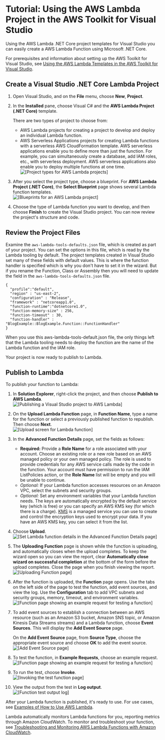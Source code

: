 # Tutorial: Using the AWS Lambda Project in the AWS Toolkit for Visual Studio<a name="lambda-creating-project-in-visual-studio"></a>

Using the AWS Lambda \.NET Core project templates for Visual Studio you can easily create a AWS Lambda Function using Microsoft \.NET Core\.

For prerequisites and information about setting up the AWS Toolkit for Visual Studio, see [Using the AWS Lambda Templates in the AWS Toolkit for Visual Studio](lambda-index.md)\.

## Create a Visual Studio \.NET Core Lambda Project<a name="create-a-visual-studio-net-core-lam-project"></a>

1. Open Visual Studio, and on the **File** menu, choose **New**, **Project**\.

1. In the **Installed** pane, choose Visual C\# and the **AWS Lambda Project \(\.NET Core\)** template\.

   There are two types of project to choose from:
   + AWS Lambda projects for creating a project to develop and deploy an individual Lambda function\.
   + AWS Serverless Applications projects for creating Lambda functions with a serverless AWS CloudFormation template\. AWS serverless applications enable you to define more than just the function\. For example, you can simultaneously create a database, add IAM roles, etc\., with serverless deployment\. AWS serverless applications also enable you to deploy multiple functions at one time\.  
![\[Project types for AWS Lambda projects\]](http://docs.aws.amazon.com/toolkit-for-visual-studio/latest/user-guide/images/ProjectList2.png)

1. After you select the project type, choose a blueprint\. For **AWS Lambda Project \(\.NET Core\)**, the **Select Blueprint** page shows several Lambda function templates\.  
![\[Blueprints for an AWS Lambda project\]](http://docs.aws.amazon.com/toolkit-for-visual-studio/latest/user-guide/images/blueprints.png)

1. Choose the type of Lambda function you want to develop, and then choose **Finish** to create the Visual Studio project\. You can now review the project's structure and code\.

## Review the Project Files<a name="review-the-project-files"></a>

Examine the `aws-lambda-tools-defaults.json` file, which is created as part of your project\. You can set the options in this file, which is read by the Lambda tooling by default\. The project templates created in Visual Studio set many of these fields with default values\. This is where the function handler is specified which is why you don't have to set it in the wizard\. But if you rename the Function, Class or Assembly then you will need to update the field in the `aws-lambda-tools-defaults.json` file\.

```
{
  "profile":"default",
  "region" : "us-east-2",
  "configuration" : "Release",
  "framework" : "netcoreapp1.0",
  "function-runtime":"dotnetcore1.0",
  "function-memory-size" : 256,
  "function-timeout" : 30,
  "function-handler" : "BlogExample::BlogExample.Function::FunctionHandler"
}
```

When you use this aws\-lambda\-tools\-default\.json file, the only things left that the Lambda tooling needs to deploy the function are the name of the Lambda function and the IAM role\.

Your project is now ready to publish to Lambda\.

## Publish to Lambda<a name="publish-to-lam"></a>

To publish your function to Lambda:

1. In **Solution Explorer**, right\-click the project, and then choose **Publish to AWS Lambda**\.  
![\[Publishing a Visual Studio project to AWS Lambda\]](http://docs.aws.amazon.com/toolkit-for-visual-studio/latest/user-guide/images/Publish.png)

1. On the **Upload Lambda Function** page, in **Function Name**, type a name for the function or select a previously published function to republish\. Then choose **Next**\.  
![\[Upload screen for Lambda function\]](http://docs.aws.amazon.com/toolkit-for-visual-studio/latest/user-guide/images/Upload.png)

1. In the **Advanced Function Details** page, set the fields as follows:
   +  **Required:** Provide a **Role Name** for a role associated with your account\. Choose an existing role or a new role based on an AWS managed policy or your own managed policy\. The role is used to provide credentials for any AWS service calls made by the code in the function\. Your account must have permission to run the IAM ListPolicies action, or the **Role Name** list will be empty and you will be unable to continue\.
   +  *Optional:* If your Lambda function accesses resources on an Amazon VPC, select the subnets and security groups\.
   +  *Optional:* Set any environment variables that your Lambda function needs\. The keys are automatically encrypted by the default service key \(which is free\) or you can specify an AWS KMS key \(for which there is a charge\)\. [KMS](https://aws.amazon.com/kms/) is a managed service you can use to create and control the encryption keys used to encrypt your data\. If you have an AWS KMS key, you can select it from the list\.

1. Choose **Upload**\.  
![\[Set Lambda function details in the Advanced Function Details page\]](http://docs.aws.amazon.com/toolkit-for-visual-studio/latest/user-guide/images/AdvancedFunction.png)

1. The **Uploading Function** page is shown while the function is uploading, and automatically closes when the upload completes\. To keep the wizard open so you can view the report, clear **Automatically close wizard on successful completion** at the bottom of the form before the upload completes\. Close the page when you finish viewing the report\.  
![\[Uploading Function page\]](http://docs.aws.amazon.com/toolkit-for-visual-studio/latest/user-guide/images/uploading.png)

1. After the function is uploaded, the **Function** page opens\. Use the tabs on the left side of the page to test the function, add event sources, and view the log\. Use the **Configuration** tab to add VPC subnets and security groups, memory, timeout, and environment variables\.  
![\[Function page showing an example request for testing a function\]](http://docs.aws.amazon.com/toolkit-for-visual-studio/latest/user-guide/images/FunctionPage.png)

1. To add event sources to establish a connection between an AWS resource \(such as an Amazon S3 bucket, Amazon SNS topic, or Amazon Kinesis Data Streams streams\) and a Lambda function, choose **Event Sources**\. This will display the **Add Event Source** page\.

   On the **Add Event Source** page, from **Source Type**, choose the appropriate event source and choose **OK** to add the event source\.  
![\[Add Event Source page\]](http://docs.aws.amazon.com/toolkit-for-visual-studio/latest/user-guide/images/EventSources.png)

1. To test the function, in **Example Requests**, choose an example request\.  
![\[Function page showing an example request for testing a function\]](http://docs.aws.amazon.com/toolkit-for-visual-studio/latest/user-guide/images/testfunction.png)

1. To run the test, choose **Invoke**\.  
![\[Invoking the test function page\]](http://docs.aws.amazon.com/toolkit-for-visual-studio/latest/user-guide/images/invoke.png)

1. View the output from the test in **Log output**\.  
![\[Function test output log\]](http://docs.aws.amazon.com/toolkit-for-visual-studio/latest/user-guide/images/logoutput.png)

After your Lambda function is published, it's ready to use\. For use cases, see [Examples of How to Use AWS Lambda](https://docs.aws.amazon.com/lambda/latest/dg/use-cases.html)\.

Lambda automatically monitors Lambda functions for you, reporting metrics through Amazon CloudWatch\. To monitor and troubleshoot your function, see [Troubleshooting and Monitoring AWS Lambda Functions with Amazon CloudWatch](https://docs.aws.amazon.com/lambda/latest/dg/monitoring-functions.html)\.